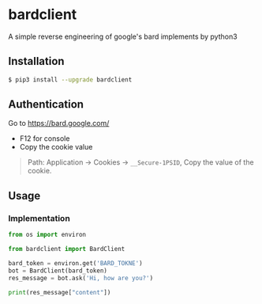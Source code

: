 # bardclient
A simple reverse engineering of google's bard implements by python3

## Installation
```bash
$ pip3 install --upgrade bardclient
```

## Authentication
Go to https://bard.google.com/

- F12 for console
- Copy the cookie value
> Path: Application -> Cookies -> `__Secure-1PSID`, Copy the value of the cookie.

## Usage
### Implementation
```python
from os import environ

from bardclient import BardClient

bard_token = environ.get('BARD_TOKNE')
bot = BardClient(bard_token)
res_message = bot.ask('Hi, how are you?')

print(res_message["content"])
```